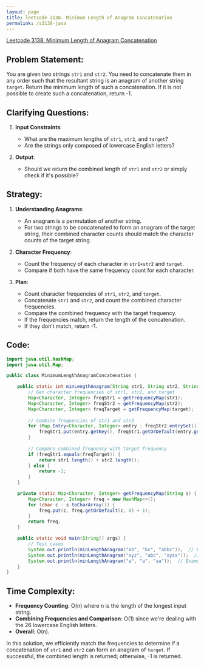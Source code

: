 ```yaml
---
layout: page
title: leetcode 3138. Minimum Length of Anagram Concatenation
permalink: /s3138-java
---
```

[Leetcode 3138. Minimum Length of Anagram Concatenation](https://algoadvance.github.io/algoadvance/l3138)
## Problem Statement:

You are given two strings `str1` and `str2`. You need to concatenate them in any order such that the resultant string is an anagram of another string `target`. Return the minimum length of such a concatenation. If it is not possible to create such a concatenation, return -1.

## Clarifying Questions:
1. **Input Constraints**:
   - What are the maximum lengths of `str1`, `str2`, and `target`?
   - Are the strings only composed of lowercase English letters?

2. **Output**:
   - Should we return the combined length of `str1` and `str2` or simply check if it's possible?

## Strategy:
1. **Understanding Anagrams**:
   - An anagram is a permutation of another string.
   - For two strings to be concatenated to form an anagram of the target string, their combined character counts should match the character counts of the target string.

2. **Character Frequency**:
   - Count the frequency of each character in `str1+str2` and `target`.
   - Compare if both have the same frequency count for each character.

3. **Plan**:
   - Count character frequencies of `str1`, `str2`, and `target`.
   - Concatenate `str1` and `str2`, and count the combined character frequencies.
   - Compare the combined frequency with the target frequency.
   - If the frequencies match, return the length of the concatenation.
   - If they don’t match, return -1.

## Code:
```java
import java.util.HashMap;
import java.util.Map;

public class MinimumLengthAnagramConcatenation {

    public static int minLengthAnagram(String str1, String str2, String target) {
        // Get character frequencies of str1, str2, and target
        Map<Character, Integer> freqStr1 = getFrequencyMap(str1);
        Map<Character, Integer> freqStr2 = getFrequencyMap(str2);
        Map<Character, Integer> freqTarget = getFrequencyMap(target);
        
        // Combine frequencies of str1 and str2
        for (Map.Entry<Character, Integer> entry : freqStr2.entrySet()) {
            freqStr1.put(entry.getKey(), freqStr1.getOrDefault(entry.getKey(), 0) + entry.getValue());
        }
        
        // Compare combined frequency with target frequency
        if (freqStr1.equals(freqTarget)) {
            return str1.length() + str2.length();
        } else {
            return -1;
        }
    }

    private static Map<Character, Integer> getFrequencyMap(String s) {
        Map<Character, Integer> freq = new HashMap<>();
        for (char c : s.toCharArray()) {
            freq.put(c, freq.getOrDefault(c, 0) + 1);
        }
        return freq;
    }

    public static void main(String[] args) {
        // Test cases
        System.out.println(minLengthAnagram("ab", "bc", "abbc"));  // Example 1: Should return 4
        System.out.println(minLengthAnagram("xyz", "abc", "xyza"));  // Example 2: Should return -1
        System.out.println(minLengthAnagram("a", "a", "aa"));  // Example 3: Should return 2
    }
}
```

## Time Complexity:
- **Frequency Counting**: O(n) where n is the length of the longest input string.
- **Combining Frequencies and Comparison**: O(1) since we're dealing with the 26 lowercase English letters.
- **Overall**: O(n).

In this solution, we efficiently match the frequencies to determine if a concatenation of `str1` and `str2` can form an anagram of `target`. If successful, the combined length is returned; otherwise, -1 is returned.